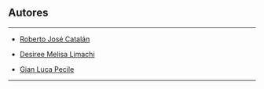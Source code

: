 ## Autores
<hr>

- [Roberto José Catalán](https://github.com/rcatalan98)

- [Desiree Melisa Limachi](https://github.com/dlimachi)
 
- [Gian Luca Pecile](https://github.com/glpecile)

<hr>
